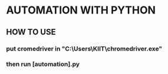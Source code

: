 # AUTOMATION WITH PYTHON

## HOW TO USE
### put cromedriver in "C:\Users\KIIT\chromedriver.exe"

### then run [automation].py



